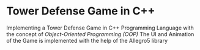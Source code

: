 # Tower Defense Game in C++
Implementing a Tower Defense Game in C++ Programming Language with the concept of *Object-Oriented Programming (OOP)*
The UI and Animation of the Game is implemented with the help of the Allegro5 library
